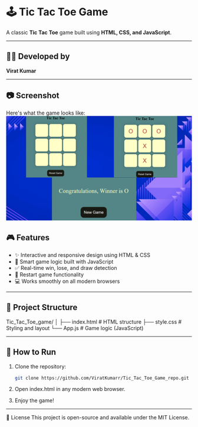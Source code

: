 # 🕹️ Tic Tac Toe Game

A classic **Tic Tac Toe** game built using **HTML, CSS, and JavaScript**.

- - -
## 👨‍💻 Developed by
**Virat Kumar**
- - -

## 📷 Screenshot

Here's what the game looks like:
![image alt](https://github.com/ViratKumarr/Tic_Tac_Toe_Game_repo/blob/b16c94fa64439528a47920719ff9c4cae729c093/Tic_tac_toe_virat.png)

## 🎮 Features

- ✨ Interactive and responsive design using HTML & CSS
- 🧠 Smart game logic built with JavaScript
- ✅ Real-time win, lose, and draw detection
- 🔄 Restart game functionality
- 💻 Works smoothly on all modern browsers
- - -

## 📁 Project Structure

Tic_Tac_Toe_game/ │ ├── index.html # HTML structure ├── style.css # Styling and layout └── App.js # Game logic (JavaScript)

---

## 🚀 How to Run

1. Clone the repository:
   ```bash
   git clone https://github.com/ViratKumarr/Tic_Tac_Toe_Game_repo.git

2. Open index.html in any modern web browser.

3. Enjoy the game!
- - -

📃 License
This project is open-source and available under the MIT License.


